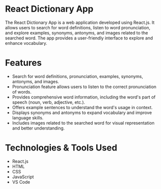 # React Dictionary App
The React Dictionary App is a web application developed using React.js. It allows users to search for word definitions, listen to word pronunciation, and explore examples, synonyms, antonyms, and images related to the searched word. The app provides a user-friendly interface to explore and enhance vocabulary.

# Features
- Search for word definitions, pronunciation, examples, synonyms, antonyms, and images.
- Pronunciation feature allows users to listen to the correct pronunciation of words.
- Provides comprehensive word information, including the word's part of speech (noun, verb, adjective, etc.).
- Offers example sentences to understand the word's usage in context.
- Displays synonyms and antonyms to expand vocabulary and improve language skills.
- Includes images related to the searched word for visual representation and better understanding.
  
# Technologies & Tools Used
- React.js
- HTML
- CSS
- JavaScript
- VS Code
